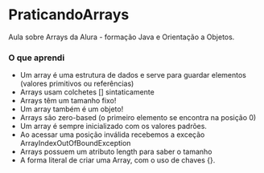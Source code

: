 # PraticandoArrays
Aula sobre Arrays da Alura - formação Java e Orientação a Objetos.

### O que aprendi

 - Um array é uma estrutura de dados e serve para guardar elementos (valores primitivos ou referências)
 - Arrays usam colchetes [] sintaticamente
 - Arrays têm um tamanho fixo!
 - Um array também é um objeto!
 - Arrays são zero-based (o primeiro elemento se encontra na posição 0)
 - Um array é sempre inicializado com os valores padrões.
 - Ao acessar uma posição inválida recebemos a exceção ArrayIndexOutOfBoundException
 - Arrays possuem um atributo length para saber o tamanho
 -  A forma literal de criar uma Array, com o uso de chaves {}.
